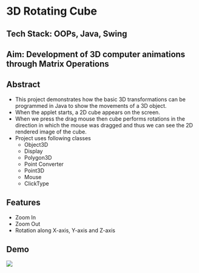 # 3D Rotating Cube
## Tech Stack: OOPs, Java, Swing
## Aim: Development of 3D computer animations through Matrix Operations

## Abstract
* This project demonstrates how the basic 3D transformations can be programmed in Java to show the movements of a 3D object.
* When the applet starts, a 2D cube appears on the screen. 
* When we press the drag mouse then cube performs rotations in the direction in which the mouse was dragged and thus we can see the 2D rendered image of the cube. 
* Project uses following classes
  * Object3D
  * Display
  * Polygon3D
  * Point Converter
  * Point3D
  * Mouse
  * ClickType
 ## Features
 * Zoom In
 * Zoom Out
 * Rotation along X-axis, Y-axis and Z-axis
 ## Demo
![](https://media.giphy.com/media/tOt51ozuhCqg1MV617/giphy.gif)
